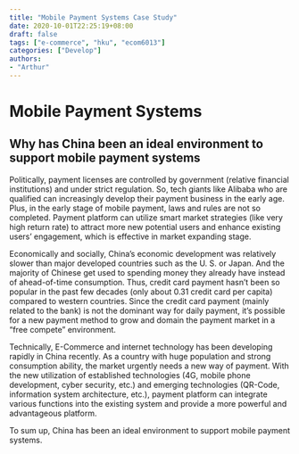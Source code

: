 ```yaml
---
title: "Mobile Payment Systems Case Study"
date: 2020-10-01T22:25:19+08:00
draft: false
tags: ["e-commerce", "hku", "ecom6013"]
categories: ["Develop"]
authors:
- "Arthur"
---
```


# Mobile Payment Systems

## Why has China been an ideal environment to support mobile payment systems

Politically, payment licenses are controlled by government (relative financial institutions) and under strict regulation. So, tech giants like Alibaba who are qualified can increasingly develop their payment business in the early age. Plus, in the early stage of mobile payment, laws and rules are not so completed. Payment platform can utilize smart market strategies (like very high return rate) to attract more new potential users and enhance existing users’ engagement, which is effective in market expanding stage.

Economically and socially, China’s economic development was relatively slower than major developed countries such as the U. S. or Japan. And the majority of Chinese get used to spending money they already have instead of ahead-of-time consumption. Thus, credit card payment hasn’t been so popular in the past few decades (only about 0.31 credit card per capita) compared to western countries. Since the credit card payment (mainly related to the bank) is not the dominant way for daily payment, it’s possible for a new payment method to grow and domain the payment market in a “free compete” environment.

Technically, E-Commerce and internet technology has been developing rapidly in China recently. As a country with huge population and strong consumption ability, the market urgently needs a new way of payment. With the new utilization of established technologies (4G, mobile phone development, cyber security, etc.) and emerging technologies (QR-Code, information system architecture, etc.), payment platform can integrate various functions into the existing system and provide a more powerful and advantageous platform.

To sum up, China has been an ideal environment to support mobile payment systems.
